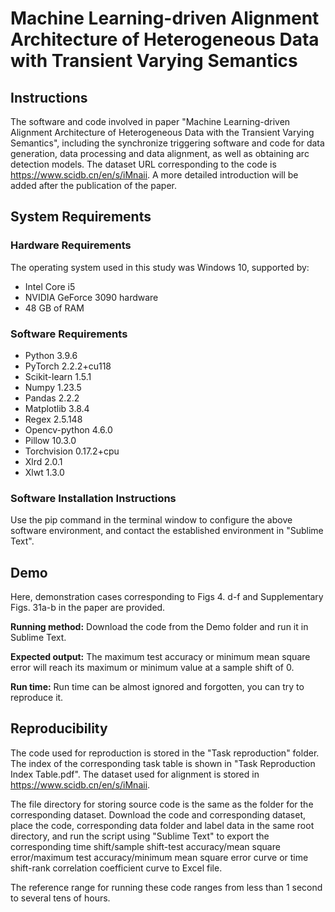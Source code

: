 # Machine Learning-driven Alignment Architecture of Heterogeneous Data with Transient Varying Semantics

## Instructions
The software and code involved in paper "Machine Learning-driven Alignment Architecture of Heterogeneous Data with the Transient Varying Semantics", including the synchronize triggering software and code for data generation, data processing and data alignment, as well as obtaining arc detection models. The dataset URL corresponding to the code is https://www.scidb.cn/en/s/iMnaii. A more detailed introduction will be added after the publication of the paper.

## System Requirements

### Hardware Requirements
The operating system used in this study was Windows 10, supported by:
- Intel Core i5
- NVIDIA GeForce 3090 hardware  
- 48 GB of RAM

### Software Requirements
- Python 3.9.6
- PyTorch 2.2.2+cu118
- Scikit-learn 1.5.1
- Numpy 1.23.5
- Pandas 2.2.2
- Matplotlib 3.8.4
- Regex 2.5.148
- Opencv-python 4.6.0
- Pillow 10.3.0
- Torchvision 0.17.2+cpu
- Xlrd 2.0.1
- Xlwt 1.3.0

### Software Installation Instructions
Use the pip command in the terminal window to configure the above software environment, and contact the established environment in "Sublime Text".

## Demo
Here, demonstration cases corresponding to Figs 4. d-f and Supplementary Figs. 31a-b in the paper are provided.

**Running method:** Download the code from the Demo folder and run it in Sublime Text.

**Expected output:** The maximum test accuracy or minimum mean square error will reach its maximum or minimum value at a sample shift of 0.

**Run time:** Run time can be almost ignored and forgotten, you can try to reproduce it.

## Reproducibility
The code used for reproduction is stored in the "Task reproduction" folder. The index of the corresponding task table is shown in "Task Reproduction Index Table.pdf". The dataset used for alignment is stored in https://www.scidb.cn/en/s/iMnaii.

The file directory for storing source code is the same as the folder for the corresponding dataset. Download the code and corresponding dataset, place the code, corresponding data folder and label data in the same root directory, and run the script using "Sublime Text" to export the corresponding time shift/sample shift-test accuracy/mean square error/maximum test accuracy/minimum mean square error curve or time shift-rank correlation coefficient curve to Excel file.

The reference range for running these code ranges from less than 1 second to several tens of hours.
